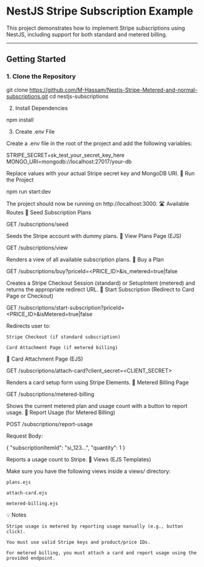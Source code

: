 # NestJS Stripe Subscription Example

This project demonstrates how to implement Stripe subscriptions using NestJS, including support for both standard and metered billing.

---

## Getting Started

### 1. Clone the Repository

git clone https://github.com/M-Hassam/Nestjs-Stripe-Metered-and-normal-subscriptions.git
cd nestjs-subscriptions

2. Install Dependencies

npm install

3. Create .env File

Create a .env file in the root of the project and add the following variables:

STRIPE_SECRET=sk_test_your_secret_key_here
MONGO_URI=mongodb://localhost:27017/your-db

Replace values with your actual Stripe secret key and MongoDB URI.
🔧 Run the Project

npm run start:dev

The project should now be running on http://localhost:3000.
🛣️ Available Routes
🔹 Seed Subscription Plans

GET /subscriptions/seed

Seeds the Stripe account with dummy plans.
🔹 View Plans Page (EJS)

GET /subscriptions/view

Renders a view of all available subscription plans.
🔹 Buy a Plan

GET /subscriptions/buy?priceId=<PRICE_ID>&is_metered=true|false

Creates a Stripe Checkout Session (standard) or SetupIntent (metered) and returns the appropriate redirect URL.
🔹 Start Subscription (Redirect to Card Page or Checkout)

GET /subscriptions/start-subscription?priceId=<PRICE_ID>&isMetered=true|false

Redirects user to:

    Stripe Checkout (if standard subscription)

    Card Attachment Page (if metered billing)

🔹 Card Attachment Page (EJS)

GET /subscriptions/attach-card?client_secret=<CLIENT_SECRET>

Renders a card setup form using Stripe Elements.
🔹 Metered Billing Page

GET /subscriptions/metered-billing

Shows the current metered plan and usage count with a button to report usage.
🔹 Report Usage (for Metered Billing)

POST /subscriptions/report-usage

Request Body:

{
  "subscriptionItemId": "si_123...",
  "quantity": 1
}

Reports a usage count to Stripe.
📁 Views (EJS Templates)

Make sure you have the following views inside a views/ directory:

    plans.ejs

    attach-card.ejs

    metered-billing.ejs

💡 Notes

    Stripe usage is metered by reporting usage manually (e.g., button click).

    You must use valid Stripe keys and product/price IDs.

    For metered billing, you must attach a card and report usage using the provided endpoint.

